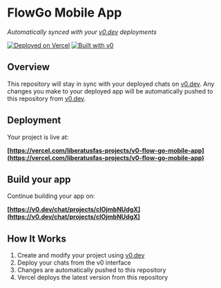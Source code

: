 # FlowGo Mobile App

*Automatically synced with your [v0.dev](https://v0.dev) deployments*

[![Deployed on Vercel](https://img.shields.io/badge/Deployed%20on-Vercel-black?style=for-the-badge&logo=vercel)](https://vercel.com/liberatusfas-projects/v0-flow-go-mobile-app)
[![Built with v0](https://img.shields.io/badge/Built%20with-v0.dev-black?style=for-the-badge)](https://v0.dev/chat/projects/clOjmbNUdgX)

## Overview

This repository will stay in sync with your deployed chats on [v0.dev](https://v0.dev).
Any changes you make to your deployed app will be automatically pushed to this repository from [v0.dev](https://v0.dev).

## Deployment

Your project is live at:

**[https://vercel.com/liberatusfas-projects/v0-flow-go-mobile-app](https://vercel.com/liberatusfas-projects/v0-flow-go-mobile-app)**

## Build your app

Continue building your app on:

**[https://v0.dev/chat/projects/clOjmbNUdgX](https://v0.dev/chat/projects/clOjmbNUdgX)**

## How It Works

1. Create and modify your project using [v0.dev](https://v0.dev)
2. Deploy your chats from the v0 interface
3. Changes are automatically pushed to this repository
4. Vercel deploys the latest version from this repository
